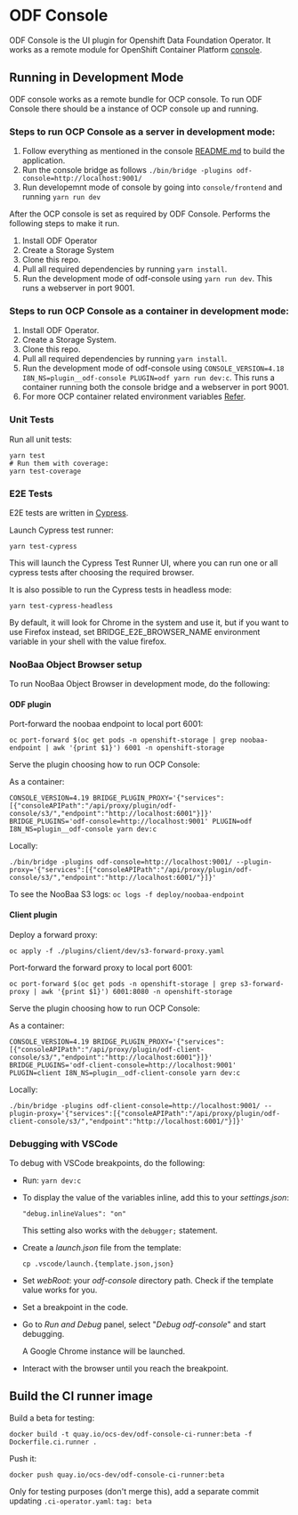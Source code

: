 # ODF Console

ODF Console is the UI plugin for Openshift Data Foundation Operator. It works as a remote module for OpenShift Container Platform [console](<(https://github.com/openshift/console)>).

## Running in Development Mode

ODF console works as a remote bundle for OCP console. To run ODF Console there should be a instance of OCP console up and running.

### Steps to run OCP Console as a server in development mode:

1. Follow everything as mentioned in the console [README.md](https://github.com/openshift/console) to build the application.
2. Run the console bridge as follows `./bin/bridge -plugins odf-console=http://localhost:9001/`
3. Run developemnt mode of console by going into `console/frontend` and running `yarn run dev`

After the OCP console is set as required by ODF Console. Performs the following steps to make it run.

1. Install ODF Operator
2. Create a Storage System
3. Clone this repo.
4. Pull all required dependencies by running `yarn install`.
5. Run the development mode of odf-console using `yarn run dev`. This runs a webserver in port 9001.

### Steps to run OCP Console as a container in development mode:

1. Install ODF Operator.
2. Create a Storage System.
3. Clone this repo.
4. Pull all required dependencies by running `yarn install`.
5. Run the development mode of odf-console using `CONSOLE_VERSION=4.18 I8N_NS=plugin__odf-console PLUGIN=odf yarn run dev:c`. This runs a container running both the console bridge and a webserver in port 9001.
6. For more OCP container related environment variables [Refer](https://github.com/red-hat-storage/odf-console/scripts/start-ocp-console.sh).

### Unit Tests

Run all unit tests:

```
yarn test
# Run them with coverage:
yarn test-coverage
```

### E2E Tests

E2E tests are written in [Cypress](https://www.cypress.io/).

Launch Cypress test runner:

```
yarn test-cypress
```

This will launch the Cypress Test Runner UI, where you can run one or all cypress tests after choosing the required browser.

It is also possible to run the Cypress tests in headless mode:

```
yarn test-cypress-headless
```

By default, it will look for Chrome in the system and use it, but if you want to use Firefox instead, set BRIDGE_E2E_BROWSER_NAME environment variable in your shell with the value firefox.

### NooBaa Object Browser setup

To run NooBaa Object Browser in development mode, do the following:

#### ODF plugin

Port-forward the noobaa endpoint to local port 6001:

```
oc port-forward $(oc get pods -n openshift-storage | grep noobaa-endpoint | awk '{print $1}') 6001 -n openshift-storage
```

Serve the plugin choosing how to run OCP Console:

As a container:

```
CONSOLE_VERSION=4.19 BRIDGE_PLUGIN_PROXY='{"services":[{"consoleAPIPath":"/api/proxy/plugin/odf-console/s3/","endpoint":"http://localhost:6001"}]}' BRIDGE_PLUGINS='odf-console=http://localhost:9001' PLUGIN=odf I8N_NS=plugin__odf-console yarn dev:c
```

Locally:

```
./bin/bridge -plugins odf-console=http://localhost:9001/ --plugin-proxy='{"services":[{"consoleAPIPath":"/api/proxy/plugin/odf-console/s3/","endpoint":"http://localhost:6001/"}]}'
```

To see the NooBaa S3 logs: `oc logs -f deploy/noobaa-endpoint`

#### Client plugin

Deploy a forward proxy:

```
oc apply -f ./plugins/client/dev/s3-forward-proxy.yaml
```

Port-forward the forward proxy to local port 6001:

```
oc port-forward $(oc get pods -n openshift-storage | grep s3-forward-proxy | awk '{print $1}') 6001:8080 -n openshift-storage
```

Serve the plugin choosing how to run OCP Console:

As a container:

```
CONSOLE_VERSION=4.19 BRIDGE_PLUGIN_PROXY='{"services":[{"consoleAPIPath":"/api/proxy/plugin/odf-client-console/s3/","endpoint":"http://localhost:6001"}]}' BRIDGE_PLUGINS='odf-client-console=http://localhost:9001' PLUGIN=client I8N_NS=plugin__odf-client-console yarn dev:c
```

Locally:

```
./bin/bridge -plugins odf-client-console=http://localhost:9001/ --plugin-proxy='{"services":[{"consoleAPIPath":"/api/proxy/plugin/odf-client-console/s3/","endpoint":"http://localhost:6001/"}]}'
```

### Debugging with VSCode

To debug with VSCode breakpoints, do the following:

- Run: `yarn dev:c`
- To display the value of the variables inline, add this to your _settings.json_:

  ```
  "debug.inlineValues": "on"
  ```

  This setting also works with the `debugger;` statement.

- Create a _launch.json_ file from the template:

  ```
  cp .vscode/launch.{template.json,json}
  ```

- Set _webRoot_: your _odf-console_ directory path. Check if the template value works for you.
- Set a breakpoint in the code.
- Go to _Run and Debug_ panel, select "_Debug odf-console_" and start debugging.

  A Google Chrome instance will be launched.

- Interact with the browser until you reach the breakpoint.

## Build the CI runner image

Build a beta for testing:

```
docker build -t quay.io/ocs-dev/odf-console-ci-runner:beta -f Dockerfile.ci.runner .
```

Push it:

```
docker push quay.io/ocs-dev/odf-console-ci-runner:beta
```

Only for testing purposes (don't merge this), add a separate commit updating `.ci-operator.yaml`:
`tag: beta`

